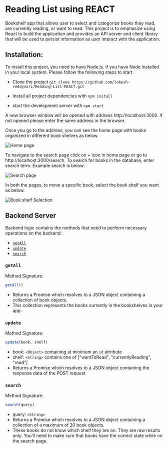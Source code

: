 # Reading List using REACT

Bookshelf app that allows user to select and categorize books they read, are currently reading, or want to read. This project is to emphasize using React to build the application and provides an API server and client library that will be used to persist information as user interact with the application.

## Installation:

To install this project, you need to have Node.js. If you have Node installed in your local system. Please follow the following steps to start.

* Clone the project
`git clone https://github.com/lokesh-reddyvari/Reading-List-REACT.git`

* Install all project dependencies with `npm install`
* start the development server with `npm start`

A new browser window will be opened with address http://localhost:3000. If not opened please enter the same address in the browser.

Once you go to the address, you can see the home page with books organized in different book shelves as below.

![Home page](/screenshots/home-page.png?raw=true "Home Page")

To navigate to the search page click on *+* icon in home page or go to http://localhost:3000/search. To search for books in the database, enter search term. Example search is below:

![Search page](/screenshots/search-page.png?raw=true "Search Page")

In both the pages, to move a specific book, select the book shelf you want as below.

![Book shelf Selection](/screenshots/book-shelf-selection.png?raw=true "Book shelf Selection")


## Backend Server

Backend logic contains the methods that need to perform necessary operations on the backend:

* [`getAll`](#getall)
* [`update`](#update)
* [`search`](#search)

### `getAll`

Method Signature:

```js
getAll()
```

* Returns a Promise which resolves to a JSON object containing a collection of book objects.
* This collection represents the books currently in the bookshelves in your app.

### `update`

Method Signature:

```js
update(book, shelf)
```

* book: `<Object>` containing at minimum an `id` attribute
* shelf: `<String>` contains one of ["wantToRead", "currentlyReading", "read"]  
* Returns a Promise which resolves to a JSON object containing the response data of the POST request

### `search`

Method Signature:

```js
search(query)
```

* query: `<String>`
* Returns a Promise which resolves to a JSON object containing a collection of a maximum of 20 book objects.
* These books do not know which shelf they are on. They are raw results only. You'll need to make sure that books have the correct state while on the search page.
